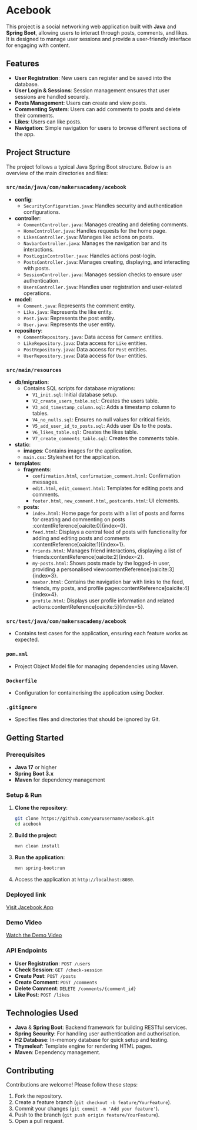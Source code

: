 # Acebook

This project is a social networking web application built with **Java** and **Spring Boot**, allowing users to interact through posts, comments, and likes. It is designed to manage user sessions and provide a user-friendly interface for engaging with content.

## Features

- **User Registration**: New users can register and be saved into the database.
- **User Login & Sessions**: Session management ensures that user sessions are handled securely.
- **Posts Management**: Users can create and view posts.
- **Commenting System**: Users can add comments to posts and delete their comments.
- **Likes**: Users can like posts.
- **Navigation**: Simple navigation for users to browse different sections of the app.

## Project Structure

The project follows a typical Java Spring Boot structure. Below is an overview of the main directories and files:

### `src/main/java/com/makersacademy/acebook`

- **config**:
  - `SecurityConfiguration.java`: Handles security and authentication configurations.
- **controller**:
  - `CommentController.java`: Manages creating and deleting comments.
  - `HomeController.java`: Handles requests for the home page.
  - `LikesController.java`: Manages like actions on posts.
  - `NavbarController.java`: Manages the navigation bar and its interactions.
  - `PostLoginController.java`: Handles actions post-login.
  - `PostsController.java`: Manages creating, displaying, and interacting with posts.
  - `SessionController.java`: Manages session checks to ensure user authentication.
  - `UsersController.java`: Handles user registration and user-related operations.
- **model**:
  - `Comment.java`: Represents the comment entity.
  - `Like.java`: Represents the like entity.
  - `Post.java`: Represents the post entity.
  - `User.java`: Represents the user entity.
- **repository**:
  - `CommentRepository.java`: Data access for `Comment` entities.
  - `LikeRepository.java`: Data access for `Like` entities.
  - `PostRepository.java`: Data access for `Post` entities.
  - `UserRepository.java`: Data access for `User` entities.

### `src/main/resources`

- **db/migration**:
  - Contains SQL scripts for database migrations:
    - `V1_init.sql`: Initial database setup.
    - `V2_create_users_table.sql`: Creates the users table.
    - `V3_add_timestamp_column.sql`: Adds a timestamp column to tables.
    - `V4_no_nulls.sql`: Ensures no null values for critical fields.
    - `V5_add_user_id_to_posts.sql`: Adds user IDs to the posts.
    - `V6_likes_table.sql`: Creates the likes table.
    - `V7_create_comments_table.sql`: Creates the comments table.
- **static**:
  - **images**: Contains images for the application.
  - `main.css`: Stylesheet for the application.
- **templates**:
  - **fragments**:
    - `confirmation.html`, `confirmation_comment.html`: Confirmation messages.
    - `edit.html`, `edit_comment.html`: Templates for editing posts and comments.
    - `footer.html`, `new_comment.html`, `postcards.html`: UI elements.
  - **posts**:
    - `index.html`: Home page for posts with a list of posts and forms for creating and commenting on posts&#8203;:contentReference[oaicite:0]{index=0}.
    - `feed.html`: Displays a central feed of posts with functionality for adding and editing posts and comments&#8203;:contentReference[oaicite:1]{index=1}.
    - `friends.html`: Manages friend interactions, displaying a list of friends&#8203;:contentReference[oaicite:2]{index=2}.
    - `my-posts.html`: Shows posts made by the logged-in user, providing a personalised view&#8203;:contentReference[oaicite:3]{index=3}.
    - `navbar.html`: Contains the navigation bar with links to the feed, friends, my posts, and profile pages&#8203;:contentReference[oaicite:4]{index=4}.
    - `profile.html`: Displays user profile information and related actions&#8203;:contentReference[oaicite:5]{index=5}.

### `src/test/java/com/makersacademy/acebook`

- Contains test cases for the application, ensuring each feature works as expected.

### `pom.xml`

- Project Object Model file for managing dependencies using Maven.

### `Dockerfile`

- Configuration for containerising the application using Docker.

### `.gitignore`

- Specifies files and directories that should be ignored by Git.

## Getting Started

### Prerequisites

- **Java 17** or higher
- **Spring Boot 3.x**
- **Maven** for dependency management

### Setup & Run

1. **Clone the repository**:
    ```bash
    git clone https://github.com/yourusername/acebook.git
    cd acebook
    ```

2. **Build the project**:
    ```bash
    mvn clean install
    ```

3. **Run the application**:
    ```bash
    mvn spring-boot:run
    ```

4. Access the application at `http://localhost:8080`.

### Deployed link

[Visit Jacebook App](https://jacebook-app-latest-erwi.onrender.com/)

### Demo Video

[Watch the Demo Video](https://drive.google.com/file/d/1kzIfdMNMDSHtxGyG7dLQ15O7yIGKApJp/view?usp=sharing)

### API Endpoints

- **User Registration**: `POST /users`
- **Check Session**: `GET /check-session`
- **Create Post**: `POST /posts`
- **Create Comment**: `POST /comments`
- **Delete Comment**: `DELETE /comments/{comment_id}`
- **Like Post**: `POST /likes`

## Technologies Used

- **Java** & **Spring Boot**: Backend framework for building RESTful services.
- **Spring Security**: For handling user authentication and authorisation.
- **H2 Database**: In-memory database for quick setup and testing.
- **Thymeleaf**: Template engine for rendering HTML pages.
- **Maven**: Dependency management.

## Contributing

Contributions are welcome! Please follow these steps:

1. Fork the repository.
2. Create a feature branch (`git checkout -b feature/YourFeature`).
3. Commit your changes (`git commit -m 'Add your feature'`).
4. Push to the branch (`git push origin feature/YourFeature`).
5. Open a pull request.
